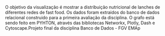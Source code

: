 O objetivo da visualização é mostrar a distribuição nutricional de lanches de diferentes redes de fast food. Os dados foram extraidos do banco de dados relacional construido para a primeira avaliação da disciplina. O grafo está sendo feito em PYHTON, através das bibliotecas Networkx, Plotly, Dash e Cytoscape.Projeto final da disciplina Banco de Dados - FGV EMAp
